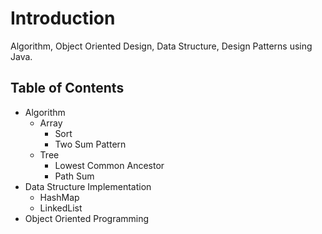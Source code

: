 # Introduction

Algorithm, Object Oriented Design, Data Structure, Design Patterns using Java.

## Table of Contents

* Algorithm
  * Array
    * Sort
    * Two Sum Pattern
  * Tree
    * Lowest Common Ancestor
    * Path Sum
* Data Structure Implementation
  * HashMap
  * LinkedList
* Object Oriented Programming

